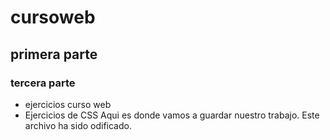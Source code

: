 # cursoweb
## primera parte
### tercera parte

- ejercicios curso web
- Ejercicios de CSS
Aqui es donde vamos a guardar nuestro trabajo.
Este archivo ha sido odificado.

